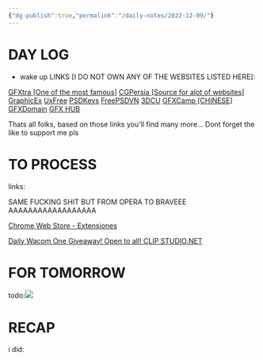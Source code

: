 ```yaml
---
{"dg-publish":true,"permalink":"/daily-notes/2022-12-09/"}
---
```



# DAY LOG
- wake up
LINKS [I DO NOT OWN ANY OF THE WEBSITES LISTED HERE]:


[GFXtra [One of the most famous]](https://www.gfxtra31.com/)
[CGPersia [Source for alot of websites]](https://cgpersia.com/)
[GraphicEx](https://www.graphicex.com/)
[UxFree](https://www.uxfree.com/)
[PSDKeys](https://psdkeys.com/)
[FreePSDVN](https://freepsdvn.com/)
[3DCU](https://3dcu.com/)
[GFXCamp [CHINESE]](http://www.gfxcamp.com/)
[GFXDomain](https://gfxdomain.co/)
[GFX HUB](https://gfx-hub.net/)



Thats all folks, based on those links you'll find many more...
Dont forget the like to support me pls

# TO PROCESS

links:

SAME FUCKING SHIT BUT FROM OPERA TO BRAVEEE AAAAAAAAAAAAAAAAAA

[Chrome Web Store - Extensiones](https://chrome.google.com/webstore/detail/initab/igmbdimmfbpdplpahpapkploofmgaipl/related?hl=es)

[Daily Wacom One Giveaway! Open to all! CLIP STUDIO.NET](https://www.clipstudio.net/promotion/giveaway/en/)

# FOR TOMORROW

todo:![](https://i.imgur.com/A0s1BAu.png)

# RECAP

i did:
